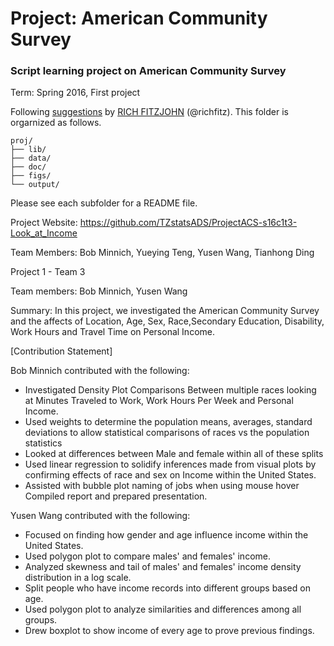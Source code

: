 # Project: American Community Survey
### Script learning project on American Community Survey

Term: Spring 2016, First project

Following [suggestions](http://nicercode.github.io/blog/2013-04-05-projects/) by [RICH FITZJOHN](http://nicercode.github.io/about/#Team) (@richfitz). This folder is orgarnized as follows.

```
proj/
├── lib/
├── data/
├── doc/
├── figs/
└── output/
```

Please see each subfolder for a README file.

Project Website:
https://github.com/TZstatsADS/ProjectACS-s16c1t3-Look_at_Income

Team Members: Bob Minnich, Yueying Teng, Yusen Wang, Tianhong Ding


Project 1 - Team 3

Team members: Bob Minnich, Yusen Wang

Summary: In this project, we investigated the American Community Survey and the affects of Location, Age, Sex, Race,Secondary Education, Disability, Work Hours and Travel Time on Personal Income.

[Contribution Statement]

Bob Minnich contributed with the following:
* Investigated Density Plot Comparisons Between multiple races looking at Minutes Traveled to Work, Work Hours Per Week and Personal Income. 
* Used weights to determine the population means, averages, standard deviations to allow statistical comparisons of races vs the population statistics
* Looked at differences between Male and female within all of these splits
* Used linear regression to solidify inferences made from visual plots by confirming effects of race and sex on Income within the United States.
* Assisted with bubble plot naming of jobs when using mouse hover 
Compiled report and prepared presentation.

Yusen Wang contributed with the following:
* Focused on finding how gender and age influence income within the United States. 
* Used polygon plot to compare males' and females' income.
* Analyzed  skewness and tail of males' and females' income density distribution in a log scale.
* Split people who have income records into different groups based on age.
* Used polygon plot to analyze  similarities and differences among all groups. 
* Drew boxplot to show income of every age to prove previous findings. 
